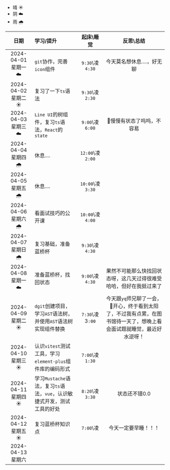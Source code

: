 - 晴 ☀️
- 阴 ☁️
- 雨 🌧️

|        日期         | 学习/提升                                                    |    起床\睡觉     |                          反思\总结                           |
| :-----------------: | :----------------------------------------------------------- | :--------------: | :----------------------------------------------------------: |
| 2024-04-01 星期一 ☁️ | `git`协作，完善`icon`组件                                    | `9:30`\凌`4:30`  |                  今天莫名想休息....，好无聊                  |
| 2024-04-02 星期二 ☀️ | 复习了一下`ts`语法                                           | `9:30`\凌`2:30`  |                                                              |
| 2024-04-03 星期三 ☁️ | `Line UI`的树组件，复习`ts`语法，`React`的`state`            | `9:00`\凌`6:00`  |                  🎈慢慢有状态了呜呜，不容易                   |
| 2024-04-04 星期四 🌧️ | 休息....                                                     | `12:00`\凌`2:00` |                                                              |
| 2024-04-05 星期五 🌧️ | 休息....                                                     | `10:00`\凌`3:30` |                                                              |
| 2024-04-06 星期六 🌧️ | 看面试技巧的公开课                                           | `10:00`\凌`4:00` |                                                              |
| 2024-04-07 星期日 🌧️ | 复习基础，准备蓝桥杯                                         | `9:30`\凌`4:30`  |                                                              |
| 2024-04-08 星期一 ☁️ | 准备蓝桥杯，找回状态                                         | `9:00`\凌`4:30`  | 果然不可能那么快找回状态呀，这几天过得很难受哈哈，但好在我挺过来了 |
| 2024-04-09 星期二 ☀️ | `dgit`创建项目，学习`AST`语法树，并使用`AST`语法树实现组件替换 | `7:30`\凌3`:00`  | 今天跟`yq`师兄聊了一会，🎈开心，终于看到太阳了，不过我有点累，在图书馆待一天了，想晚上看会面试题就睡觉，最近好水逆呀！ |
| 2024-04-10 星期三 ☀️ | 认识`vitest`测试工具，学习`element-plus`组件库的编码形式     | `7:00`\凌`1:30`  |                                                              |
| 2024-04-11 星期四 ☀️ | 学习`Mustache`语法，复习`ts`语法，`vue`，认识敏捷式开发，测试工具的好处 | `8:20`\凌`3:30`  |                        状态还不错0.0                         |
| 2024-04-12 星期五 ☀️ | 复习蓝桥杯知识点                                             |    `7:00`\凌     |                     今天一定要早睡！！！                     |
|  2024-04-13 星期六  |                                                              |                  |                                                              |

